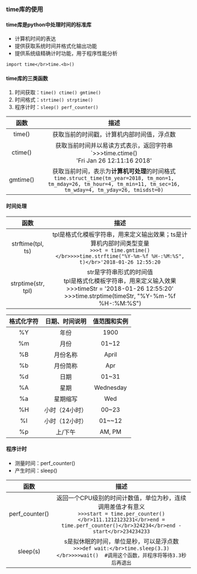 ### time库的使用

#### time库是python中处理时间的标准库

- 计算机时间的表达
- 提供获取系统时间并格式化输出功能
- 提供系统级精确计时功能，用于程序性能分析

`import time</br>time.<b>()`

#### time库的三类函数

1. 时间获取：`time() ctime() gmtime()`
2. 时间格式：`strtime() strptime()`
3. 程序计时：`sleep() perf_counter()`

|函数|描述|
|:---:|:---:|
|time()|获取当前的时间戳，计算机内部时间值，浮点数|
|ctime()|获取当前时间并以易读方式表示，返回字符串</br>`>>>time.ctime()</br>'Fri Jan 26 12:11:16 2018'|
|gmtime()|获取当前时间，表示为**计算机可处理**的时间格式</br>`time.struct_time(tm_year=2018, tm_mon=1, tm_mday=26, tm_hour=4, tm_min=11, tm_sec=16, tm_wday=4, tm_yday=26, tmisdst=0)`|

#### 时间处理

|函数|描述|
|:---:|:---:|
|strftime(tpl, ts)|tpl是格式化模板字符串，用来定义输出效果；ts是计算机内部时间类型变量</br> `>>>t = time.gmtime()</br>>>>time.strftime("%Y-%m-%f %H-:%M:%S", t)</br>'2018-01-26 12:55:20`|
|strptime(str, tpl)|str是字符串形式的时间值</br>tpl是格式化模板字符串，用来定义输入效果</br>>>>timeStr = '2018-01-26 12:55:20'</br>>>>time.strptime(timeStr, "%Y-%m-%f %H-:%M:%S")|


|格式化字符|日期、时间说明|值范围和实例|
|:---:|:---:|:---:|
|%Y|年份|1900|
|%m|月份|01~12|
|%B|月份名称|April|
|%b|月份简称|Apr|
|%d|日期|01~31|
|%A|星期|Wednesday|
|%a|星期缩写|Wed|
|%H|小时（24小时）|00~23|
|%I|小时（12小时）|01~~12|
|%p|上/下午|AM, PM|


#### 程序计时

- 测量时间：perf_counter()
- 产生时间：sleep()

|函数|描述|
|:---:|:---:|
|perf_counter()|返回一个CPU级别的时间计数值，单位为秒，连续调用差值才有意义</br>`>>>start = time.per_counter()</br>111.1212123231</br>end = time.perf_counter()</br>324234</br>end - start</br>234234233`|
|sleep(s)|s是拟休眠的时间，单位是秒，可以是浮点数</br>`>>>def wait:</br>time.sleep(3.3)</br>>>>wait()  #调用这个函数，并程序将等待3.3秒后再退出`|
